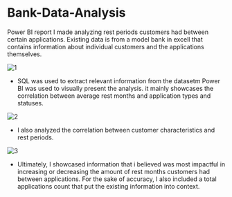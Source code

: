 
# Bank-Data-Analysis
  Power BI report I made analyzing rest periods customers had between certain applications. Existing data is from a model bank in excell 
  that contains information about individual customers and the applications themselves. 

![1](https://github.com/JemalQ/Bank-data-analysis/assets/142812028/0b2e4135-3855-4f66-96cb-571aab5b51a4)

* SQL was used to extract relevant information from the datasetm Power BI was used to visually present the analysis. it mainly showcases 
  the correlation between average rest months and application types and statuses.

![2](https://github.com/JemalQ/Bank-data-analysis/assets/142812028/c1598226-ffc0-45b1-b7fd-af7680f44289)

 * I also analyzed the correlation between customer characteristics and rest periods.

![3](https://github.com/JemalQ/Bank-data-analysis/assets/142812028/ccb6f9c5-4b9f-4240-a523-7cb65e3769ad)

*  Ultimately, I showcased information that i believed was most impactful in increasing or decreasing the amount of rest months customers 
   had between applications. For the sake of accuracy, I also included a total applications count that put the existing information into 
  context.
